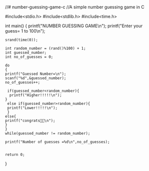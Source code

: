 //# number-guessing-game-c
//A simple number guessing game in C

#include<stdio.h>
#include<stdlib.h>
#include<time.h>

int main()
{
   printf("NUMBER GUESSING GAME\n");    printf("Enter your guess= 1 to 100\n");

    srand(time(0));

    int random_number = (rand()%100) + 1;
    int guessed_number;
    int no_of_guesses = 0;
    
    do
    {
    printf("Guessed Number=\n");
    scanf("%d",&guessed_number);
    no_of_guesses++;
    
     if(guessed_number<random_number){
      printf("Higher!!!!!\n");
    }
     else if(guessed_number>random_number){
     printf("Lower!!!!!\n");
     }
    else{
    printf("congrats🎉🎉\n");
    }
    }
    while(guessed_number != random_number);
    
    printf("Number of guesses =%d\n",no_of_guesses);
    
    
    return 0;
}


